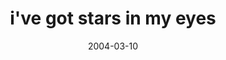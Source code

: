 ---
layout: base.njk
title : 'i&#39;ve got stars in my eyes' 
view_title : 'i&#39;ve got stars in my eyes' 
year : '2004' 
date : '2004-03-10' 
img_file : '/drawing/ivegotstarsinmyeyes.png' 
html_file : 'ivegotstarsinmyeyes' 
next_html : 'iwishihadadogthatcouldtalk.html' 
year_order : '35' 
permalink : "title/{{html_file}}.html"
---